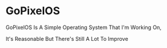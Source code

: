# GoPixelOS

GoPixelOS Is A Simple Operating System That I'm Working On,

It's Reasonable But There's Still A Lot To Improve
